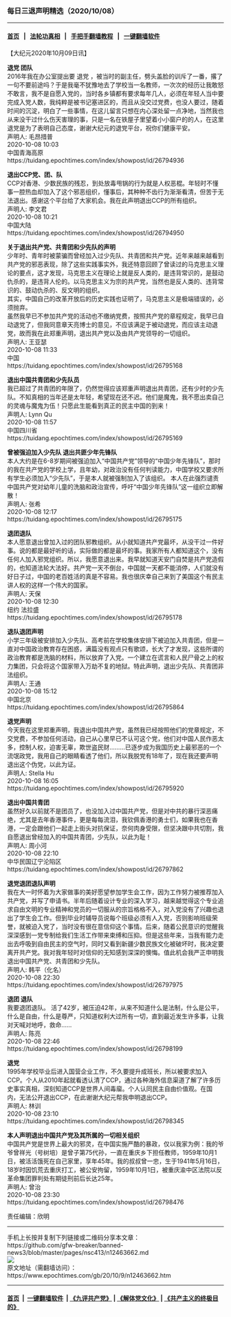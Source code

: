 ### 每日三退声明精选（2020/10/08）
------------------------

#### [首页](https://github.com/gfw-breaker/banned-news3/blob/master/README.md) &nbsp;&nbsp;|&nbsp;&nbsp; [法轮功真相](https://github.com/begood0513/basic/blob/master/README.md)  &nbsp;&nbsp;|&nbsp;&nbsp; [手把手翻墙教程](https://github.com/gfw-breaker/guides/wiki)  &nbsp;&nbsp;|&nbsp;&nbsp; [一键翻墙软件](https://github.com/gfw-breaker/nogfw/blob/master/README.md)  



<div><p>
 【大纪元2020年10月09日讯】
</p>
<p>
 <strong>
  <ok href="https://www.epochtimes.com/gb/tag/%E9%80%80%E5%85%9A.html">
   退党
  </ok>
  团队
 </strong>
 <br/>
 2016年我在办公室提出要
 <ok href="https://www.epochtimes.com/gb/tag/%E9%80%80%E5%85%9A.html">
  退党
 </ok>
 ，被当时的副主任，劈头盖脸的训斥了一番，撂了一句不要前途吗？于是我毫不犹豫地去了学校当一名教师，一次次的经历让我敢怒不敢言，我不是自愿入党的，当时各乡镇都有要求每年几人，必须在年轻人当中要完成入党人数，我纯粹是被书记塞进区的，而且从没交过党费，也没人要过，随着时间的沉淀，明白了一些事情，在这儿留言只想在内心深处留一点净地，当然我也从来没干过什么伤天害理的事，只是一名在铁屋子里望着小小窗户的的人，在这里退党是为了表明自己态度，谢谢大纪元的退党平台，祝你们健康平安。
 <br/>
 声明人: 毛昂措普
 <br/>
 2020-10-08 10:03
 <br/>
 中国青海高原
 <br/>
 https://tuidang.epochtimes.com/index/showpost/id/26794936
</p>
<p>
 <strong>
  退出CCP党、团、队
 </strong>
 <br/>
 CCP对香港、少数民族的残忍，到处放毒甩锅的行为就是人权恶棍。年轻时不懂事一腔热血却加入了这个邪恶组织，懂事后，其种种不齿行为渐渐看清，但苦于无法退出。感谢这个平台给了大家机会。我在此声明退出CCP的所有组织。
 <br/>
 声明人: 李文君
 <br/>
 2020-10-08 10:21
 <br/>
 中国大陆
 <br/>
 https://tuidang.epochtimes.com/index/showpost/id/26794950
</p>
<p>
 <strong>
  关于退出共产党、共青团和少先队的声明
 </strong>
 <br/>
 少年时、青年时被蒙骗而曾经加入过少先队、共青团和共产党。近年来越来越看到共产党的邪恶表现，除了这些实践事实外，我还特意回顾了曾读过的马克思主义理论的要点，这才发现，马克思主义在理论上就是反人类的，是违背常识的，是鼓动仇杀的，是违背人伦的。以马克思主义为宗的共产党，当然也是反人类的、违背常识的、鼓动仇杀的、反文明的组织。
 <br/>
 其实，中国自己的改革开放后的历史实践也证明了，马克思主义是极端错误的，必须抛弃。
 <br/>
 虽然我早已不参加共产党的活动也不缴纳党费，按照共产党的章程规定，我早已自动退党了，但我同意章天亮博士的意见，不应该满足于被动退党，而应该主动退党，故而我在此郑重声明，退出共产党以及由共产党领导的一切组织。
 <br/>
 声明人: 王亚瑟
 <br/>
 2020-10-08 11:33
 <br/>
 中国
 <br/>
 https://tuidang.epochtimes.com/index/showpost/id/26795168
</p>
<p>
 <strong>
  退出中国共青团和少先队员
 </strong>
 <br/>
 我已超过了共青团的年限了，仍然觉得应该郑重声明退出共青团，还有少时的少先队。不知真相的当年还是太年轻，希望现在还不迟。他们是魔鬼，我不愿出卖自己的灵魂与魔鬼为伍！只愿此生能看到真正的民主中国的到来！
 <br/>
 声明人: Lynn Qu
 <br/>
 2020-10-08 11:57
 <br/>
 中国四川省
 <br/>
 https://tuidang.epochtimes.com/index/showpost/id/26795169
</p>
<p>
 <strong>
  曾被强迫加入少先队 退出共匪少年先锋队
 </strong>
 <br/>
 本人大约是在6-8岁期间被强迫加入“中国共产党”领导的“中国少年先锋队”，那时的我在共产党的学校上学，且年幼，对政治没有任何判读能力，中国学校又要求所有学生必须加入“少先队”，于是本人就被强制加入了该组织。 本人在此强烈谴责中国共产党对幼年儿童的洗脑和政治宣传，呼吁“中国少年先锋队”这一组织立即解散！
 <br/>
 声明人: 张希
 <br/>
 2020-10-08 12:17
 <br/>
 https://tuidang.epochtimes.com/index/showpost/id/26795175
</p>
<p>
 <strong>
  退团退队
 </strong>
 <br/>
 本人愿意退出曾加入过的团队邪教组织。从小就知道共产党最坏，从没干过一件好事。说的都是最好听的话，实际做的都是最坏的事。我家所有人都知道这个，没有任何人加入邪党组织。所以，我愿意退出来。我早就知道天安门自焚是共产党造假的，也知道法轮大法好。共产党一天不倒台，中国就一天都不能消停，人们就没有好日子过，中国的老百姓活的真是不容易。我也很庆幸自己来到了美国这个有民主讲人权的这样一个伟大的国家。
 <br/>
 声明人: 天保
 <br/>
 2020-10-08 12:30
 <br/>
 纽约 法拉盛
 <br/>
 https://tuidang.epochtimes.com/index/showpost/id/26795178
</p>
<p>
 <strong>
  退队退团声明
 </strong>
 <br/>
 小学三年级被安排加入少先队、高考前在学校集体安排下被迫加入共青团，但是一直对中国政治教育存在困惑，满篇没有观点只有歌颂，长大了才发现，这些所谓的政治教育都是洗脑的材料，所以放弃了入党。一个建立在谎言和人民尸骨之上的权力集团，只会将这个国家带入万劫不复的地狱。特此声明，退出少先队、共青团非法组织。
 <br/>
 声明人: 王通
 <br/>
 2020-10-08 15:12
 <br/>
 中国北京
 <br/>
 https://tuidang.epochtimes.com/index/showpost/id/26795864
</p>
<p>
 <strong>
  退党声明
 </strong>
 <br/>
 今天我在这里郑重声明，我退出中国共产党，虽然我已经按照他们的党章规定，不交党费，不参加任何活动，自己从心里早已不认可这个党，他们对中国人民作恶太多，控制人权，迫害无辜，欺世盗民财………已逐步成为我国历史上最邪恶的一个流氓政党，我用自己的眼睛看透了他们，所以我脱党有18年了，现在我还要声明退出这个伪党，以此为证。
 <br/>
 声明人: Stella Hu
 <br/>
 2020-10-08 16:05
 <br/>
 https://tuidang.epochtimes.com/index/showpost/id/26795920
</p>
<p>
 <strong>
  退出中国共青团
 </strong>
 <br/>
 虽然好久以前就不是团员了，也没加入过中国共产党，但是对中共的暴行深恶痛绝，尤其是去年香港事件，更是每每流泪，我钦佩香港的勇士们，如果我也在香港，一定会跟他们一起走上街头对抗保证，奈何肉身受限，但坚决跟中共切割，我自愿退出曾经加入的中国共青团，少先队，以此为耻！
 <br/>
 声明人: 周小河
 <br/>
 2020-10-08 22:10
 <br/>
 中华民国辽宁沦陷区
 <br/>
 https://tuidang.epochtimes.com/index/showpost/id/26797862
</p>
<p>
 <strong>
  退党退团退队声明
 </strong>
 <br/>
 我在大一时怀着为大家做事的美好愿望参加学生会工作，因为工作努力被推荐加入共产党，并写了申请书。半年后随着设计专业的深入学习，越来越觉得这个专业追求自由文明的专业精神和党员的一切服从的宗旨格格不入，对入党没有了兴趣也退出了学生会工作。但到毕业时辅导员说每个班级必须有人入党，否则影响班级荣誉，就被迫入党了，当时没有很在意信仰这个事情。后来，随着公民意识的觉醒我深深感到一党专制给我们生活工作带来束缚和压抑。但是这些年来，当我有能力走出去呼吸到自由民主的空气时，同时又看到新疆少数民族文化被破坏时，我决定要离开共产党。我对我年轻时对信仰的无知感到深深的懊悔。值此机会我严正申明我退出中国共产党、共青团和少先队。
 <br/>
 声明人: 韩平（化名）
 <br/>
 2020-10-08 22:30
 <br/>
 https://tuidang.epochtimes.com/index/showpost/id/26797975
</p>
<p>
 <strong>
  退团 退队
 </strong>
 <br/>
 我要退团退队。 活了42岁，被压迫42年，从来不知道什么是法制，什么是公平，什么是自由，什么是尊严，只知道权利大过所有一切，直到最近发生许多事，让我对天喊对地呼，救命……
 <br/>
 声明人: 陈亮
 <br/>
 2020-10-08 22:46
 <br/>
 https://tuidang.epochtimes.com/index/showpost/id/26798199
</p>
<p>
 <strong>
  退党
 </strong>
 <br/>
 1995年学校毕业后进入国营企业工作，不久要提升成班长，所以被要求加入CCP。个人从2010年起就看透认清了CCP，通过各种海外信息渠道了解了许多历史事实真相，深刻知道CCP是世界人间毒廇。个人认同民主自由价值观。在国内，无法公开退出CCP，在此谢谢大纪元帮我申明退出CCP。
 <br/>
 声明人: 林训
 <br/>
 2020-10-08 23:10
 <br/>
 https://tuidang.epochtimes.com/index/showpost/id/26798345
</p>
<p>
 <strong>
  本人声明退出中国共产党及其所属的一切相关组织
 </strong>
 <br/>
 中国共产党是世界上最大的邪灵，在中国实施严酷的暴政，仅以我家为例：我的爷爷曾祥光（号树培）是曾子第75代孙，一直在重庆乡下担任教师，1959年10月1日，被活活饿死在自己家里，享年45年。我的叔叔曾一忠，生于1941年5月16日，18岁时因饥荒去重庆打工，被公安拘留，1959年10月1日，被重庆渝中区法院以反革命集团罪判处有期徒刑前后长达25年。
 <br/>
 声明人: 曾治
 <br/>
 2020-10-08 23:30
 <br/>
 https://tuidang.epochtimes.com/index/showpost/id/26798476
</p>
<p>
 责任编辑：欣明
</p>
</div>
<hr/>
手机上长按并复制下列链接或二维码分享本文章：<br/>
https://github.com/gfw-breaker/banned-news3/blob/master/pages/nsc413/n12463662.md <br/>
<a href='https://github.com/gfw-breaker/banned-news3/blob/master/pages/nsc413/n12463662.md'><img src='https://github.com/gfw-breaker/banned-news3/blob/master/pages/nsc413/n12463662.md.png'/></a> <br/>
原文地址（需翻墙访问）：https://www.epochtimes.com/gb/20/10/9/n12463662.htm


------------------------
#### [首页](https://github.com/gfw-breaker/banned-news3/blob/master/README.md) &nbsp;|&nbsp; [一键翻墙软件](https://github.com/gfw-breaker/nogfw/blob/master/README.md) &nbsp;| [《九评共产党》](https://github.com/gfw-breaker/9ping.md/blob/master/README.md#九评之一评共产党是什么) | [《解体党文化》](https://github.com/gfw-breaker/jtdwh.md/blob/master/README.md) | [《共产主义的终极目的》](https://github.com/gfw-breaker/gczydzjmd.md/blob/master/README.md)


<img src='http://gfw-breaker.win/banned-news3/pages/nsc413/n12463662.md' width='0px' height='0px'/>